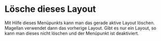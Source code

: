 <span id="top"></span>

# Lösche dieses Layout

Mit Hilfe dieses Menüpunkts kann man das gerade aktive Layout löschen.
Magellan verwendet dann das vorherige Layout. Gibt es nur ein Layout, so
kann man dieses nicht löschen und der Menüpunkt ist deaktiviert.
